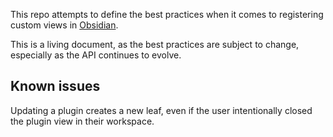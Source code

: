 This repo attempts to define the best practices when it comes to registering custom views in [Obsidian](https://obsidian.md).

This is a living document, as the best practices are subject to change, especially as the API continues to evolve.

## Known issues

Updating a plugin creates a new leaf, even if the user intentionally closed the plugin view in their workspace.